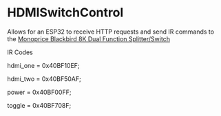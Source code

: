 # HDMISwitchControl

Allows for an ESP32 to receive HTTP requests and send IR commands to the [Monoprice Blackbird 8K Dual Function Splitter/Switch](https://www.monoprice.com/product?p_id=44086) 

IR Codes

hdmi_one = 0x40BF10EF;

hdmi_two = 0x40BF50AF;

power = 0x40BF00FF;

toggle = 0x40BF708F;